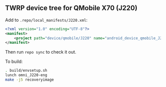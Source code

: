 ## TWRP device tree for QMobile X70 (J220)

Add to `.repo/local_manifests/J220.xml`:

```xml
<?xml version="1.0" encoding="UTF-8"?>
<manifest>
	<project path="device/qmobile/J220" name="android_device_qmobile_J220" remote="liquidporting" revision="android-5.1" />
</manifest>
```

Then run `repo sync` to check it out.

To build:

```sh
. build/envsetup.sh
lunch omni_J220-eng
make -j5 recoveryimage
```
